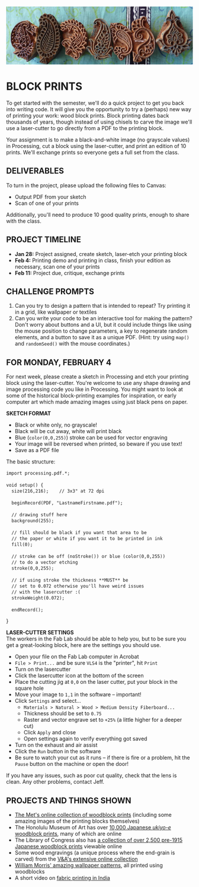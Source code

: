 ![A wooden printing block from India, used to make textiles](https://raw.githubusercontent.com/jeffThompson/CreativeProgramming2/master/Images/Week01_BlockPrinting/WoodenPrintingBlocks_India.jpg)

# BLOCK PRINTS

To get started with the semester, we'll do a quick project to get you back into writing code. It will give you the opportunity to try a (perhaps) new way of printing your work: wood block prints. Block printing dates back thousands of years, though instead of using chisels to carve the image we'll use a laser-cutter to go directly from a PDF to the printing block.

Your assignment is to make a black-and-white image (no grayscale values) in Processing, cut a block using the laser-cutter, and print an edition of 10 prints. We'll exchange prints so everyone gets a full set from the class.

## DELIVERABLES  
To turn in the project, please upload the following files to Canvas:  
* Output PDF from your sketch  
* Scan of one of your prints  

Additionally, you'll need to produce 10 good quality prints, enough to share with the class.

## PROJECT TIMELINE  
* **Jan 28:** Project assigned, create sketch, laser-etch your printing block  
* **Feb 4:** Printing demo and printing in class, finish your edition as necessary, scan one of your prints  
* **Feb 11:** Project due, critique, exchange prints  

## CHALLENGE PROMPTS  
1. Can you try to design a pattern that is intended to repeat? Try printing it in a grid, like wallpaper or textiles  
2. Can you write your code to be an interactive tool for making the pattern? Don't worry about buttons and a UI, but it could include things like using the mouse position to change parameters, a key to regenerate random elements, and a button to save it as a unique PDF. (Hint: try using `map()` and `randomSeed()` with the mouse coordinates.)  

## FOR MONDAY, FEBRUARY 4  
For next week, please create a sketch in Processing and etch your printing block using the laser-cutter. You're welcome to use any shape drawing and image processing code you like in Processing. You might want to look at some of the historical block-printing examples for inspiration, or early computer art which made amazing images using just black pens on paper.

**SKETCH FORMAT**  
* Black or white only, no grayscale!  
* Black will be cut away, white will print black  
* Blue (`color(0,0,255)`) stroke can be used for vector engraving  
* Your image will be reversed when printed, so beware if you use text!  
* Save as a PDF file  

The basic structure:  

    import processing.pdf.*;

    void setup() {
      size(216,216);    // 3x3" at 72 dpi
  
      beginRecord(PDF, "LastnameFirstname.pdf");
  
      // drawing stuff here
      background(255);
  
      // fill should be black if you want that area to be
      // the paper or white if you want it to be printed in ink
      fill(0);
  
      // stroke can be off (noStroke()) or blue (color(0,0,255))
      // to do a vector etching
      stroke(0,0,255);

      // if using stroke the thickness **MUST** be
      // set to 0.072 otherwise you'll have weird issues
      // with the lasercutter :(
      strokeWeight(0.072);
  
      endRecord();
}

**LASER-CUTTER SETTINGS**  
The workers in the Fab Lab should be able to help you, but to be sure you get a great-looking block, here are the settings you should use.

* Open your file on the Fab Lab computer in Acrobat  
* `File > Print...` and be sure `VLS4` is the "printer", hit `Print`  
* Turn on the lasercutter  
* Click the lasercutter icon at the bottom of the screen  
* Place the cutting jig at `0,0` on the laser cutter, put your block in the square hole  
* Move your image to `1,1` in the software – important!  
* Click `Settings` and select...
  * `Materials > Natural > Wood > Medium Density Fiberboard...`  
  * Thickness should be set to `0.75`  
  * Raster and vector engrave set to `+25%` (a little higher for a deeper cut)  
  * Click `Apply` and close  
  * Open settings again to verify everything got saved  
* Turn on the exhaust and air assist  
* Click the `Run` button in the software  
* Be sure to watch your cut as it runs – if there is fire or a problem, hit the `Pause` button on the machine or open the door!

If you have any issues, such as poor cut quality, check that the lens is clean. Any other problems, contact Jeff.

## PROJECTS AND THINGS SHOWN  
* [The Met's online collection of woodblock prints](https://www.metmuseum.org/art/collection/search#!?q=woodblock%20print&perPage=20&searchField=All&showOnly=withImage&sortBy=relevance&offset=0&pageSize=0) (including some amazing images of the printing blocks themselves)  
* The Honolulu Museum of Art has over [10,000 Japanese *ukiyo-e* woodblock prints](https://honolulumuseum.org/art/collections/5785-new-japanese-woodblock-prints), many of which are online  
* The Library of Congress also has [a collection of over 2,500 pre-1915 Japanese woodblock prints](https://www.loc.gov/collections/japanese-fine-prints-pre-1915) viewable online  
* Some wood engravings (a unique process where the end-grain is carved) from the [V&A's extensive online collection](https://collections.vam.ac.uk/search/?limit=15&narrow=1&quality=1&materialsearch=wood+engraving&technique%5B%5D=AAT53303&offset=0&slug=0)  
* [William Morris' amazing wallpaper patterns](https://www.vam.ac.uk/articles/william-morris-and-wallpaper-design), all printed using woodblocks    
* A short video on [fabric printing in India](https://www.youtube.com/watch?v=0qnKcpAgNEM)  

